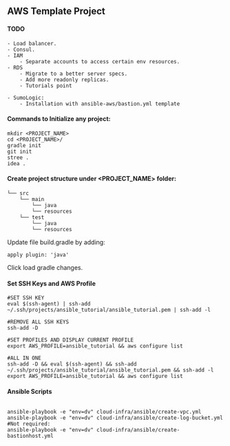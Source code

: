 ## AWS Template Project

#### TODO 
    - Load balancer.
    - Consul.
    - IAM
        - Separate accounts to access certain env resources.
    - RDS 
        - Migrate to a better server specs.
        - Add more readonly replicas. 
        - Tutorials point 
        
    - SumoLogic:
        - Installation with ansible-aws/bastion.yml template    

#### Commands to Initialize any project:

```shell
mkdir <PROJECT_NAME>
cd <PROJECT_NAME>/
gradle init
git init
stree .
idea .
```

#### Create project structure under <PROJECT_NAME> folder:

```shell
└── src
    └── main
        └── java    
        └── resources
    └── test
        └── java    
        └── resources
```


Update file build.gradle by adding:
```shell
apply plugin: 'java'
```
Click load gradle changes. 


#### Set SSH Keys and AWS Profile
```shell
#SET SSH KEY 
eval $(ssh-agent) | ssh-add ~/.ssh/projects/ansible_tutorial/ansible_tutorial.pem | ssh-add -l

#REMOVE ALL SSH KEYS
ssh-add -D

#SET PROFILES AND DISPLAY CURRENT PROFILE
export AWS_PROFILE=ansible_tutorial && aws configure list

#ALL IN ONE
ssh-add -D && eval $(ssh-agent) && ssh-add ~/.ssh/projects/ansible_tutorial/ansible_tutorial.pem && ssh-add -l 
export AWS_PROFILE=ansible_tutorial && aws configure list

```

#### Ansible Scripts
```shell

ansible-playbook -e "env=dv" cloud-infra/ansible/create-vpc.yml
ansible-playbook -e "env=dv" cloud-infra/ansible/create-log-bucket.yml
#Not required:
ansible-playbook -e "env=dv" cloud-infra/ansible/create-bastionhost.yml




```

